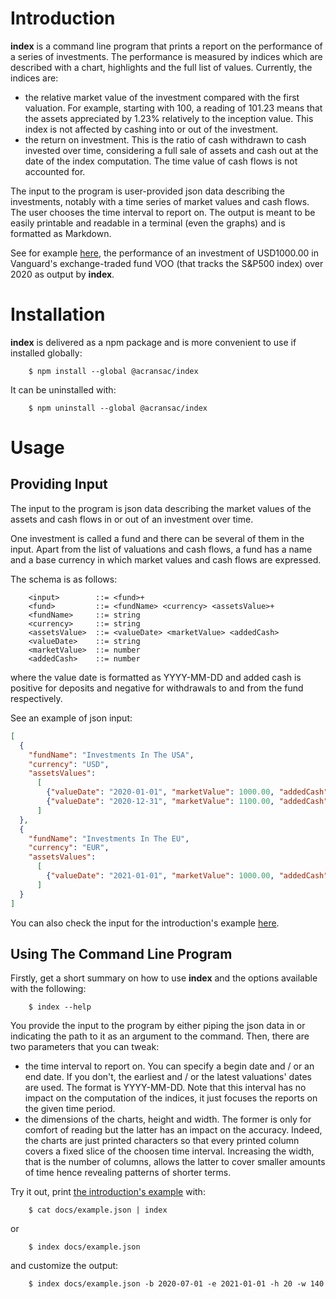 # Introduction
**index** is a command line program that prints a report on the performance of a series of investments. The performance is measured by indices which are described with a chart, highlights and the full list of values. Currently, the indices are:
  * the relative market value of the investment compared with the first valuation. For example, starting with 100, a reading of 101.23 means that the assets appreciated by 1.23% relatively to the inception value. This index is not affected by cashing into or out of the investment.
  * the return on investment. This is the ratio of cash withdrawn to cash invested over time, considering a full sale of assets and cash out at the date of the index computation. The time value of cash flows is not accounted for.

The input to the program is user-provided json data describing the investments, notably with a time series of market values and cash flows. The user chooses the time interval to report on. The output is meant to be easily printable and readable in a terminal (even the graphs) and is formatted as Markdown.

See for example [here](docs/example.md), the performance of an investment of USD1000.00 in Vanguard's exchange-traded fund VOO (that tracks the S&P500 index) over 2020 as output by **index**.

# Installation
**index** is delivered as a npm package and is more convenient to use if installed globally:

```shell
    $ npm install --global @acransac/index
```

It can be uninstalled with:

```shell
    $ npm uninstall --global @acransac/index
```

# Usage
## Providing Input
The input to the program is json data describing the market values of the assets and cash flows in or out of an investment over time.

One investment is called a fund and there can be several of them in the input. Apart from the list of valuations and cash flows, a fund has a name and a base currency in which market values and cash flows are expressed.

The schema is as follows:

```abnf
    <input>        ::= <fund>+
    <fund>         ::= <fundName> <currency> <assetsValue>+
    <fundName>     ::= string
    <currency>     ::= string
    <assetsValue>  ::= <valueDate> <marketValue> <addedCash>
    <valueDate>    ::= string
    <marketValue>  ::= number
    <addedCash>    ::= number
```

where the value date is formatted as YYYY-MM-DD and added cash is positive for deposits and negative for withdrawals to and from the fund respectively.

See an example of json input:

```json
[
  {
    "fundName": "Investments In The USA",
    "currency": "USD",
    "assetsValues":
      [
        {"valueDate": "2020-01-01", "marketValue": 1000.00, "addedCash": 1000.00},
        {"valueDate": "2020-12-31", "marketValue": 1100.00, "addedCash": 0.00}
      ]
  },
  {
    "fundName": "Investments In The EU",
    "currency": "EUR",
    "assetsValues":
      [
        {"valueDate": "2021-01-01", "marketValue": 1000.00, "addedCash": 1000.00}
      ]
  }
]
```

You can also check the input for the introduction's example [here](docs/example.json).

## Using The Command Line Program
Firstly, get a short summary on how to use **index** and the options available with the following:

```shell
    $ index --help
```

You provide the input to the program by either piping the json data in or indicating the path to it as an argument to the command. Then, there are two parameters that you can tweak:
  * the time interval to report on. You can specify a begin date and / or an end date. If you don't, the earliest and / or the latest valuations' dates are used. The format is YYYY-MM-DD. Note that this interval has no impact on the computation of the indices, it just focuses the reports on the given time period.
  * the dimensions of the charts, height and width. The former is only for comfort of reading but the latter has an impact on the accuracy. Indeed, the charts are just printed characters so that every printed column covers a fixed slice of the choosen time interval. Increasing the width, that is the number of columns, allows the latter to cover smaller amounts of time hence revealing patterns of shorter terms.

Try it out, print [the introduction's example](docs/example.md) with:

```shell
    $ cat docs/example.json | index
```

or

```shell
    $ index docs/example.json
```

and customize the output:

```shell
    $ index docs/example.json -b 2020-07-01 -e 2021-01-01 -h 20 -w 140
```
